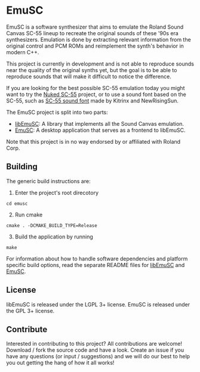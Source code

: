 # EmuSC
EmuSC is a software synthesizer that aims to emulate the Roland Sound Canvas SC-55 lineup to recreate the original sounds of these '90s era synthesizers. Emulation is done by extracting relevant information from the original control and PCM ROMs and reimplement the synth's behavior in modern C++.

This project is currently in development and is not able to reproduce sounds near the quality of the original synths yet, but the goal is to be able to reproduce sounds that will make it difficult to notice the difference.

If you are looking for the best possible SC-55 emulation today you might want to try the [Nuked SC-55](https://github.com/nukeykt/Nuked-SC55) project, or to use a sound font based on the SC-55, such as [SC-55 sound font](https://github.com/Kitrinx/SC55_Soundfont) made by Kitrinx and NewRisingSun.

The EmuSC project is split into two parts:
* [libEmuSC](./libemusc/README.md): A library that implements all the Sound Canvas emulation.
* [EmuSC](./emusc/README.md): A desktop application that serves as a frontend to libEmuSC.

Note that this project is in no way endorsed by or affiliated with Roland Corp.

## Building
The generic build instructions are:
1. Enter the project's root direcotory
```
cd emusc
```
2. Run cmake
```
cmake . -DCMAKE_BUILD_TYPE=Release
```
3. Build the application by running
```
make
```
For information about how to handle software dependencies and platform specific build options, read the separate README files for [libEmuSC](./libemusc/README.md) and [EmuSC](./emusc/README.md).

## License
libEmuSC is released under the LGPL 3+ license.
EmuSC is released under the GPL 3+ license.

## Contribute
Interested in contributing to this project? All contributions are welcome! Download / fork the source code and have a look. Create an issue if you have any questions (or input / suggestions) and we will do our best to help you out getting the hang of how it all works!
